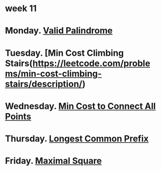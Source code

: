 # week 11

# Monday. [Valid Palindrome](https://leetcode.com/problems/valid-palindrome/description/)
# Tuesday. [Min Cost Climbing Stairs(https://leetcode.com/problems/min-cost-climbing-stairs/description/)
# Wednesday. [Min Cost to Connect All Points](https://leetcode.com/problems/min-cost-to-connect-all-points/description/)
# Thursday. [Longest Common Prefix](https://leetcode.com/problems/longest-common-prefix/description/)
# Friday. [Maximal Square](https://leetcode.com/problems/maximal-square/description/)
